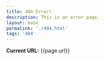 ```yaml
---
title: 404 Error!
description: This is an error page.
layout: base
permalink: './404.html'
tags: '404'
---
```


<p><strong>Current URL:</strong> {{page.url}}</p>
